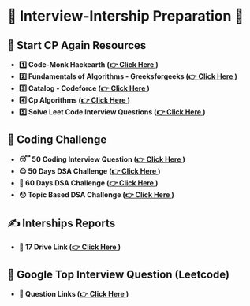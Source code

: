 # 🫠 Interview-Intership Preparation 🫠
## 🎁 Start CP Again Resources

- **1️⃣ Code-Monk Hackearth ([👉 Click Here ](https://www.hackerearth.com/practice/codemonk/?purpose=login&source=code_monk&update=github) )**
- **2️⃣ Fundamentals of Algorithms - Greeksforgeeks ([👉 Click Here ](https://www.geeksforgeeks.org/fundamentals-of-algorithms/) )**
- **3️⃣ Catalog - Codeforce ([👉 Click Here ](https://codeforces.com/catalog) )**
- **4️⃣ Cp Algorithms ([👉 Click Here ](https://cp-algorithms.com/index.html))**
- **5️⃣ Solve Leet Code Interview Questions ([👉 Click Here ](https://leetcode.com/))**


## 🥵 Coding Challenge 

- **😴 50 Coding Interview Question ([👉 Click Here ](Challenge/50Coding_InterviewQuestion.pdf))**
- **😊 50 Days DSA Challenge ([👉 Click Here ](Challenge/50Days_DSA_Challenge_Basic_To_Hard.pdf))**
- **🙁 60 Days DSA Challenge ([👉 Click Here ](Challenge/60Days%20DSA%20Challenge%20Questions.pdf))**
- **😯 Topic Based DSA Challenge ([👉 Click Here ](Challenge/DSA-TopicBased-InterviewQuestion.pdf))**

## ✍️ Interships Reports

- **🔔 17 Drive Link ([👉 Click Here ](https://drive.google.com/drive/folders/17TTBRc5PJzHC5caYaIHguZHmfa1ODx_C))**

## 👋 Google Top Interview Question (Leetcode)

- **🍕 Question Links ([👉 Click Here ](Google-Interview-Questions/Readme.md))**

